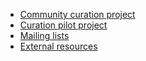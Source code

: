 - [Community curation project](community/fission-yeast-community-curation-project)
- [Curation pilot project](community/fission-yeast-community-curation-pilot-project)
- [Mailing lists](community/mailing-lists)
- [External resources](community/internet-resources)
